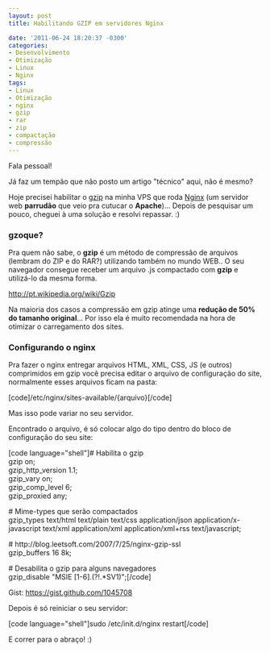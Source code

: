 ```yaml
---
layout: post
title: Habilitando GZIP em servidores Nginx

date: '2011-06-24 18:20:37 -0300'
categories:
- Desenvolvimento
- Otimização
- Linux
- Nginx
tags:
- Linux
- Otimização
- nginx
- gzip
- rar
- zip
- compactação
- compressão
---
```

<p>Fala pessoal!</p>
<p>Já faz um tempão que não posto um artigo "técnico" aqui, não é mesmo?</p>
<p>Hoje precisei habilitar o <a title="gzip" href="http://www.gzip.org/">gzip</a> na minha VPS que roda <a title="Nginx" href="http://nginx.org/">Nginx</a> (um servidor web <strong>parrudão</strong> que veio pra cutucar o <strong>Apache</strong>)... Depois de pesquisar um pouco, cheguei à uma solução e resolvi repassar. :)</p>
<h3>gzoque?</h3>
<p>Pra quem não sabe, o <strong>gzip</strong> é um método de compressão de arquivos (lembram do ZIP e do RAR?) utilizando também no mundo WEB.. O seu navegador consegue receber um arquivo .js compactado com <strong>gzip</strong> e utilizá-lo da mesma forma.</p>
<p><a href="http://pt.wikipedia.org/wiki/Gzip">http://pt.wikipedia.org/wiki/Gzip</a></p>
<p>Na maioria dos casos a compressão em gzip atinge uma <strong>redução de 50% do tamanho original</strong>... Por isso ela é muito recomendada na hora de otimizar o carregamento dos sites.</p>
<h3>Configurando o nginx</h3>
<p>Pra fazer o nginx entregar arquivos HTML, XML, CSS, JS (e outros) comprimidos em gzip você precisa editar o arquivo de configuração do site, normalmente esses arquivos ficam na pasta:</p>
<p>[code]/etc/nginx/sites-available/{arquivo}[/code]</p>
<p>Mas isso pode variar no seu servidor.</p>
<p>Encontrado o arquivo, é só colocar algo do tipo dentro do bloco de configuração do seu site:</p>
<p>[code language="shell"]# Habilita o gzip<br />
gzip			on;<br />
gzip_http_version	1.1;<br />
gzip_vary		on;<br />
gzip_comp_level	6;<br />
gzip_proxied	any;</p>
<p># Mime-types que serão compactados<br />
gzip_types		text/html text/plain text/css application/json application/x-javascript text/xml application/xml application/xml+rss text/javascript;</p>
<p># http://blog.leetsoft.com/2007/7/25/nginx-gzip-ssl<br />
gzip_buffers	16	8k;</p>
<p># Desabilita o gzip para alguns navegadores<br />
gzip_disable	&quot;MSIE [1-6].(?!.*SV1)&quot;;[/code]</p>
<p>Gist: <a href="https://gist.github.com/1045708" target="_blank">https://gist.github.com/1045708</a></p>
<p>Depois é só reiniciar o seu servidor:</p>
<p>[code language="shell"]sudo /etc/init.d/nginx restart[/code]</p>
<p>E correr para o abraço! :)</p>
